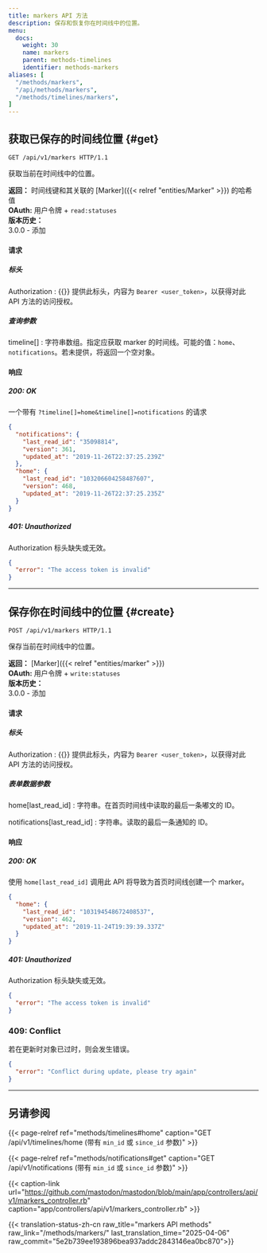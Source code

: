 ```yaml
---
title: markers API 方法
description: 保存和恢复你在时间线中的位置。
menu:
  docs:
    weight: 30
    name: markers
    parent: methods-timelines
    identifier: methods-markers
aliases: [
  "/methods/markers",
  "/api/methods/markers",
  "/methods/timelines/markers",
]
---
```


<style>
#TableOfContents ul ul ul {display: none}
</style>

## 获取已保存的时间线位置 {#get}

```http
GET /api/v1/markers HTTP/1.1
```

获取当前在时间线中的位置。

**返回：** 时间线键和其关联的 [Marker]({{< relref "entities/Marker" >}}) 的哈希值\
**OAuth:** 用户令牌 + `read:statuses`\
**版本历史：**\
3.0.0 - 添加

#### 请求

##### 标头

Authorization
: {{<required>}} 提供此标头，内容为 `Bearer <user_token>`，以获得对此 API 方法的访问授权。

##### 查询参数

timeline[]
: 字符串数组。指定应获取 marker 的时间线。可能的值：`home`、`notifications`。若未提供，将返回一个空对象。

#### 响应
##### 200: OK

一个带有 `?timeline[]=home&timeline[]=notifications` 的请求

```json
{
  "notifications": {
    "last_read_id": "35098814",
    "version": 361,
    "updated_at": "2019-11-26T22:37:25.239Z"
  },
  "home": {
    "last_read_id": "103206604258487607",
    "version": 468,
    "updated_at": "2019-11-26T22:37:25.235Z"
  }
}
```

##### 401: Unauthorized

Authorization 标头缺失或无效。

```json
{
  "error": "The access token is invalid"
}
```

---

## 保存你在时间线中的位置 {#create}

```http
POST /api/v1/markers HTTP/1.1
```

保存当前在时间线中的位置。

**返回：** [Marker]({{< relref "entities/marker" >}})\
**OAuth:** 用户令牌 + `write:statuses`\
**版本历史：**\
3.0.0 - 添加

#### 请求

##### 标头

Authorization
: {{<required>}} 提供此标头，内容为 `Bearer <user_token>`，以获得对此 API 方法的访问授权。

##### 表单数据参数

home[last_read_id]
: 字符串。在首页时间线中读取的最后一条嘟文的 ID。

notifications[last_read_id]
: 字符串。读取的最后一条通知的 ID。

#### 响应
##### 200: OK

使用 `home[last_read_id]` 调用此 API 将导致为首页时间线创建一个 marker。

```json
{
  "home": {
    "last_read_id": "103194548672408537",
    "version": 462,
    "updated_at": "2019-11-24T19:39:39.337Z"
  }
}
```

##### 401: Unauthorized

Authorization 标头缺失或无效。

```json
{
  "error": "The access token is invalid"
}
```

### 409: Conflict

若在更新时对象已过时，则会发生错误。

```json
{
  "error": "Conflict during update, please try again"
}
```

---

## 另请参阅

{{< page-relref ref="methods/timelines#home" caption="GET /api/v1/timelines/home (带有 `min_id` 或 `since_id` 参数)" >}}

{{< page-relref ref="methods/notifications#get" caption="GET /api/v1/notifications (带有 `min_id` 或 `since_id` 参数)" >}}

{{< caption-link url="https://github.com/mastodon/mastodon/blob/main/app/controllers/api/v1/markers_controller.rb" caption="app/controllers/api/v1/markers_controller.rb" >}}

{{< translation-status-zh-cn raw_title="markers API methods" raw_link="/methods/markers/" last_translation_time="2025-04-06" raw_commit="5e2b739ee193896bea937addc2843146ea0bc870">}}
